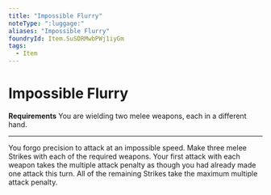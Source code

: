 ```yaml
---
title: "Impossible Flurry"
noteType: ":luggage:"
aliases: "Impossible Flurry"
foundryId: Item.SuSDRMwbPWj1iyGm
tags:
  - Item
---
```


# Impossible Flurry

**Requirements** You are wielding two melee weapons, each in a different hand.

* * *

You forgo precision to attack at an impossible speed. Make three melee Strikes with each of the required weapons. Your first attack with each weapon takes the multiple attack penalty as though you had already made one attack this turn. All of the remaining Strikes take the maximum multiple attack penalty.
